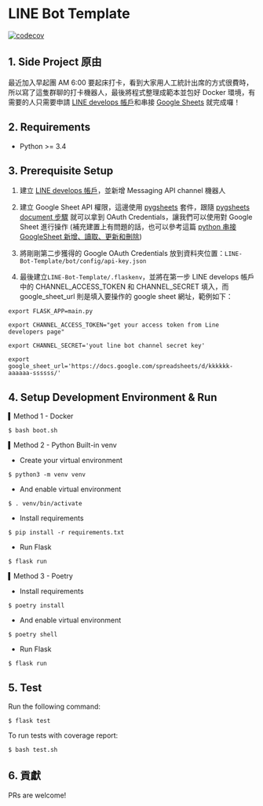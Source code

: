 # LINE Bot Template

[![codecov](https://codecov.io/gh/hsuanchi/LINE-Bot-Template/branch/master/graph/badge.svg?token=HN2G37H56S)](https://codecov.io/gh/hsuanchi/LINE-Bot-Template)

## 1. Side Project 原由
最近加入早起團 AM 6:00 要起床打卡，看到大家用人工統計出席的方式很費時，所以寫了這隻群聊的打卡機器人，最後將程式整理成範本並包好 Docker 環境，有需要的人只需要申請 [LINE develops 帳戶](https://developers.line.biz/zh-hant/)和串接 [Google Sheets](https://pygsheets.readthedocs.io/en/stable/authorization.html#oauth-credentials) 就完成囉！

## 2. Requirements
- Python >= 3.4

## 3. Prerequisite Setup

1. 建立 [LINE develops 帳戶](https://developers.line.biz/zh-hant/)，並新增 Messaging API channel 機器人

2. 建立 Google Sheet API 權限，這邊使用 [pygsheets](https://pygsheets.readthedocs.io/en/stable/authorization.html#oauth-credentials) 套件，跟隨 [pygsheets document 步驟](https://pygsheets.readthedocs.io/en/stable/authorization.html#oauth-credentials) 就可以拿到 OAuth Credentials，讓我們可以使用對 Google Sheet 進行操作 (補充建置上有問題的話，也可以參考這篇 [python 串接 GoogleSheet 新增、讀取、更新和刪除](https://www.maxlist.xyz/2018/09/25/python_googlesheet_crud/))

3. 將剛剛第二步獲得的 Google OAuth Credentials 放到資料夾位置：`LINE-Bot-Template/bot/config/api-key.json`


4. 最後建立`LINE-Bot-Template/.flaskenv`，並將在第一步 LINE develops 帳戶中的 CHANNEL_ACCESS_TOKEN 和 CHANNEL_SECRET 填入，而 google_sheet_url 則是填入要操作的 google sheet 網址，範例如下：

```
export FLASK_APP=main.py

export CHANNEL_ACCESS_TOKEN="get your access token from Line developers page"

export CHANNEL_SECRET='yout line bot channel secret key'

export google_sheet_url='https://docs.google.com/spreadsheets/d/kkkkkk-aaaaaa-ssssss/'
```


## 4. Setup Development Environment & Run
▍Method 1 - Docker
```
$ bash boot.sh
```

▍Method 2 - Python Built-in venv

- Create your virtual environment
```
$ python3 -m venv venv
```
- And enable virtual environment
```
$ . venv/bin/activate
```
- Install requirements
```
$ pip install -r requirements.txt 
```
- Run Flask
```
$ flask run
```

▍Method 3 - Poetry
- Install requirements
```
$ poetry install
```
- And enable virtual environment
```
$ poetry shell
```
- Run Flask
```
$ flask run
```

## 5. Test
Run the following command:
```
$ flask test
```

To run tests with coverage report:
```
$ bash test.sh
```


## 6. 貢獻
PRs are welcome!
